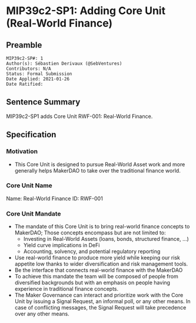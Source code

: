# MIP39c2-SP1: Adding Core Unit (Real-World Finance)

## Preamble

```
MIP39c2-SP#: 1
Author(s): Sébastien Derivaux (@SebVentures)
Contributors: N/A
Status: Formal Submission
Date Applied: 2021-01-26
Date Ratified:
```

## Sentence Summary

MIP39c2-SP1 adds Core Unit RWF-001: Real-World Finance.

## Specification

### Motivation

* This Core Unit is designed to pursue Real-World Asset work and more generally helps MakerDAO to take over the traditional finance world.

### Core Unit Name

Name: Real-World Finance
ID: RWF-001

### Core Unit Mandate

* The mandate of this Core Unit is to bring real-world finance concepts to MakerDAO; Those concepts encompass but are not limited to:
  * Investing in Real-World Assets (loans, bonds, structured finance, …)
  * Yield curve implications in DeFi
  * Accounting, solvency, and potential regulatory reporting
* Use real-world finance to produce more yield while keeping our risk appetite low thanks to wider diversification and risk management tools.
* Be the interface that connects real-world finance with the MakerDAO
* To achieve this mandate the team will be composed of people from diversified backgrounds but with an emphasis on people having experience in traditional finance concepts.
* The Maker Governance can interact and prioritize work with the Core Unit by issuing a Signal Request, an informal poll, or any other means. In case of conflicting messages, the Signal Request will take precedence over any other means.